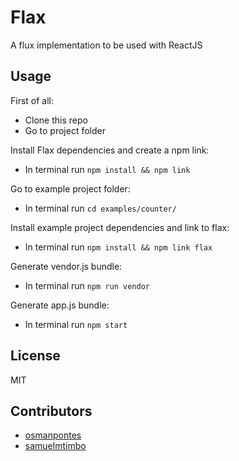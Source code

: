 # Flax

A flux implementation to be used with ReactJS

## Usage

First of all:

* Clone this repo
* Go to project folder

Install Flax dependencies and create a npm link: 

* In terminal run `npm install && npm link`

Go to example project folder:

* In terminal run `cd examples/counter/`

Install example project dependencies and link to flax:

* In terminal run `npm install && npm link flax`

Generate vendor.js bundle:

* In terminal run `npm run vendor`

Generate app.js bundle:

* In terminal run `npm start`

## License

MIT

## Contributors ##

* [osmanpontes](https://github.com/osmanpontes)
* [samuelmtimbo](https://github.com/samuelmtimbo)